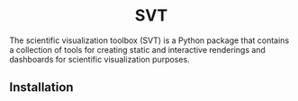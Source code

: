 <div align='center'>
<h1> SVT </h1>
</div>

The scientific visualization toolbox (SVT) is a Python package that contains a collection of tools for creating static and interactive renderings and dashboards for
scientific visualization purposes.

## Installation

